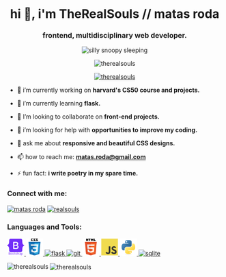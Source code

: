 <h1 align="center">hi 👋, i'm TheRealSouls // matas roda</h1>
<h3 align="center">frontend, multidisciplinary web developer.</h3>

<p align="center">
  <img src="https://media.tenor.com/_Xl5kVJ-dDoAAAAj/snoopy.gif" alt="silly snoopy sleeping" width="300">
</p>

<p align="center"> <img src="https://komarev.com/ghpvc/?username=therealsouls&label=Profile%20views&color=0e75b6&style=flat" alt="therealsouls" /> </p>

<p align="center"> <a href="https://github.com/ryo-ma/github-profile-trophy"><img src="https://github-profile-trophy.vercel.app/?username=therealsouls" alt="therealsouls" /></a> </p>

- 🔭 i’m currently working on **harvard's CS50 course and projects.**

- 🌱 i’m currently learning **flask.**

- 👯 I’m looking to collaborate on **front-end projects.**

- 🤝 i’m looking for help with **opportunities to improve my coding.**

- 💬 ask me about **responsive and beautiful CSS designs.**

- 📫 how to reach me: **matas.roda@gmail.com**

- ⚡ fun fact: **i write poetry in my spare time.**

<h3 align="left">Connect with me:</h3>
<p align="left">
<a href="https://linkedin.com/in/matas roda" target="blank"><img align="center" src="https://raw.githubusercontent.com/rahuldkjain/github-profile-readme-generator/master/src/images/icons/Social/linked-in-alt.svg" alt="matas roda" height="30" width="40" /></a>
<a href="https://discord.gg/realsouls" target="blank"><img align="center" src="https://raw.githubusercontent.com/rahuldkjain/github-profile-readme-generator/master/src/images/icons/Social/discord.svg" alt="realsouls" height="30" width="40" /></a>
</p>

<h3 align="left">Languages and Tools:</h3>
<p align="left"> <a href="https://getbootstrap.com" target="_blank" rel="noreferrer"> <img src="https://raw.githubusercontent.com/devicons/devicon/master/icons/bootstrap/bootstrap-plain-wordmark.svg" alt="bootstrap" width="40" height="40"/> </a> <a href="https://www.w3schools.com/css/" target="_blank" rel="noreferrer"> <img src="https://raw.githubusercontent.com/devicons/devicon/master/icons/css3/css3-original-wordmark.svg" alt="css3" width="40" height="40"/> </a> <a href="https://flask.palletsprojects.com/" target="_blank" rel="noreferrer"> <img src="https://icon.icepanel.io/Technology/png-shadow-512/Flask.png" alt="flask" width="40" height="40"/> </a> <a href="https://git-scm.com/" target="_blank" rel="noreferrer"> <img src="https://www.vectorlogo.zone/logos/git-scm/git-scm-icon.svg" alt="git" width="40" height="40"/> </a> <a href="https://www.w3.org/html/" target="_blank" rel="noreferrer"> <img src="https://raw.githubusercontent.com/devicons/devicon/master/icons/html5/html5-original-wordmark.svg" alt="html5" width="40" height="40"/> </a> <a href="https://developer.mozilla.org/en-US/docs/Web/JavaScript" target="_blank" rel="noreferrer"> <img src="https://raw.githubusercontent.com/devicons/devicon/master/icons/javascript/javascript-original.svg" alt="javascript" width="40" height="40"/> </a> <a href="https://www.python.org" target="_blank" rel="noreferrer"> <img src="https://raw.githubusercontent.com/devicons/devicon/master/icons/python/python-original.svg" alt="python" width="40" height="40"/> </a> <a href="https://www.sqlite.org/" target="_blank" rel="noreferrer"> <img src="https://www.vectorlogo.zone/logos/sqlite/sqlite-icon.svg" alt="sqlite" width="40" height="40"/> </a> </p>

<p><img align="left" src="https://github-readme-stats.vercel.app/api/top-langs?username=therealsouls&show_icons=true&locale=en&layout=compact" alt="therealsouls" /></p>

<p>&nbsp;<img align="center" src="https://github-readme-stats.vercel.app/api?username=therealsouls&show_icons=true&locale=en" alt="therealsouls" /></p>
